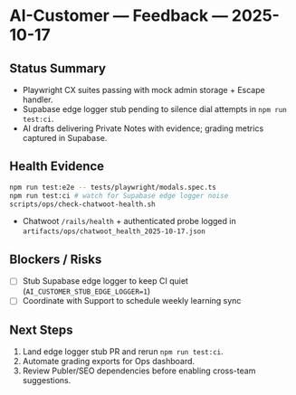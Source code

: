 # AI-Customer — Feedback — 2025-10-17

## Status Summary

- Playwright CX suites passing with mock admin storage + Escape handler.
- Supabase edge logger stub pending to silence dial attempts in `npm run test:ci`.
- AI drafts delivering Private Notes with evidence; grading metrics captured in Supabase.

## Health Evidence

```bash
npm run test:e2e -- tests/playwright/modals.spec.ts
npm run test:ci # watch for Supabase edge logger noise
scripts/ops/check-chatwoot-health.sh
```

- Chatwoot `/rails/health` + authenticated probe logged in `artifacts/ops/chatwoot_health_2025-10-17.json`

## Blockers / Risks

- [ ] Stub Supabase edge logger to keep CI quiet (`AI_CUSTOMER_STUB_EDGE_LOGGER=1`)
- [ ] Coordinate with Support to schedule weekly learning sync

## Next Steps

1. Land edge logger stub PR and rerun `npm run test:ci`.
2. Automate grading exports for Ops dashboard.
3. Review Publer/SEO dependencies before enabling cross-team suggestions.
